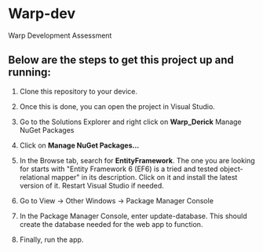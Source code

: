 # Warp-dev
Warp Development Assessment

## Below are the steps to get this project up and running:

1. Clone this repository to your device.

2. Once this is done, you can open the project in Visual Studio.

3. Go to the Solutions Explorer and right click on <b>Warp_Derick</b> Manage NuGet Packages

4. Click on <b>Manage NuGet Packages...</b>
  
5. In the Browse tab, search for <b>EntityFramework</b>. The one you are looking for starts with "Entity Framework 6 (EF6) is a tried and tested object-relational mapper" in its description. Click on it and install the latest version of it. Restart Visual Studio if needed.

5. Go to View -> Other Windows -> Package Manager Console

6. In the Package Manager Console, enter update-database. This should create the database needed for the web app to function.

7. Finally, run the app.
